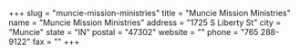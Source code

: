 +++
slug = "muncie-mission-ministries"
title = "Muncie Mission Ministries"
name = "Muncie Mission Ministries"
address = "1725 S Liberty St"
city = "Muncie"
state = "IN"
postal = "47302"
website = ""
phone = "765 288-9122"
fax = ""
+++
